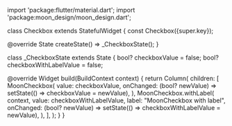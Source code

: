 import 'package:flutter/material.dart';
import 'package:moon_design/moon_design.dart';

class Checkbox extends StatefulWidget {
  const Checkbox({super.key});

  @override
  State<Checkbox> createState() => _CheckboxState();
}

class _CheckboxState extends State<Checkbox> {
  bool? checkboxValue = false;
  bool? checkboxWithLabelValue = false;

  @override
  Widget build(BuildContext context) {
    return Column(
      children: [
        MoonCheckbox(
          value: checkboxValue,
          onChanged: (bool? newValue) => setState(() => checkboxValue = newValue),
        ),
        MoonCheckbox.withLabel(
          context,
          value: checkboxWithLabelValue,
          label: "MoonCheckbox with label",
          onChanged: (bool? newValue) => setState(() => checkboxWithLabelValue = newValue),
        ),
      ],
    );
  }
}